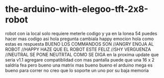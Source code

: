 # the-arduino-with-elegoo-tft-2x8-robot
robot con ia local solo requiere meterle codigo y ya en la lonea 54 puedes hacer mas codigo asi hola pregunta cambiala happy emocion hola como estas es respuesta
BUENO LOS COMMANDOS SON 
//ANGRY ENOJA AL ROBOT
//HAPPY HAZE QUE EL ROBOT ESTE FELIZ
//SHY VERGUENZA
//NEUTRAL SE PONE NEUTRTAL COMO SE DIGA
en la proxima update que seria v1.1 agregare compatiblidad con mas pantalla puede que una
16 x 2 saldria fea pero bueno
una matrix mas bueno
bueno el arduino mega es bueno para correr no creo que lo soporte un uno por su baja memoria
